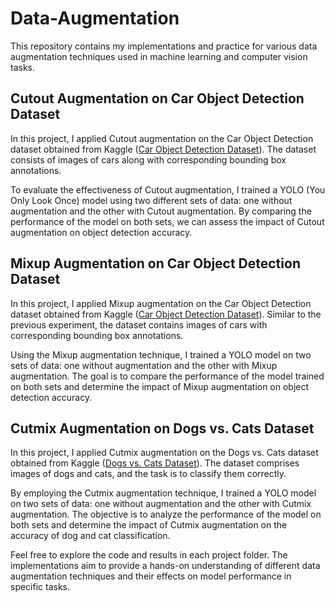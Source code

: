 # Data-Augmentation

This repository contains my implementations and practice for various data augmentation techniques used in machine learning and computer vision tasks.

## Cutout Augmentation on Car Object Detection Dataset

In this project, I applied Cutout augmentation on the Car Object Detection dataset obtained from Kaggle ([Car Object Detection Dataset](https://www.kaggle.com/datasets/sshikamaru/car-object-detection)). The dataset consists of images of cars along with corresponding bounding box annotations.

To evaluate the effectiveness of Cutout augmentation, I trained a YOLO (You Only Look Once) model using two different sets of data: one without augmentation and the other with Cutout augmentation. By comparing the performance of the model on both sets, we can assess the impact of Cutout augmentation on object detection accuracy.

## Mixup Augmentation on Car Object Detection Dataset

In this project, I applied Mixup augmentation on the Car Object Detection dataset obtained from Kaggle ([Car Object Detection Dataset](https://www.kaggle.com/datasets/sshikamaru/car-object-detection)). Similar to the previous experiment, the dataset contains images of cars with corresponding bounding box annotations.

Using the Mixup augmentation technique, I trained a YOLO model on two sets of data: one without augmentation and the other with Mixup augmentation. The goal is to compare the performance of the model trained on both sets and determine the impact of Mixup augmentation on object detection accuracy.

## Cutmix Augmentation on Dogs vs. Cats Dataset

In this project, I applied Cutmix augmentation on the Dogs vs. Cats dataset obtained from Kaggle ([Dogs vs. Cats Dataset](https://www.kaggle.com/c/dogs-vs-cats)). The dataset comprises images of dogs and cats, and the task is to classify them correctly.

By employing the Cutmix augmentation technique, I trained a YOLO model on two sets of data: one without augmentation and the other with Cutmix augmentation. The objective is to analyze the performance of the model on both sets and determine the impact of Cutmix augmentation on the accuracy of dog and cat classification.

Feel free to explore the code and results in each project folder. The implementations aim to provide a hands-on understanding of different data augmentation techniques and their effects on model performance in specific tasks.